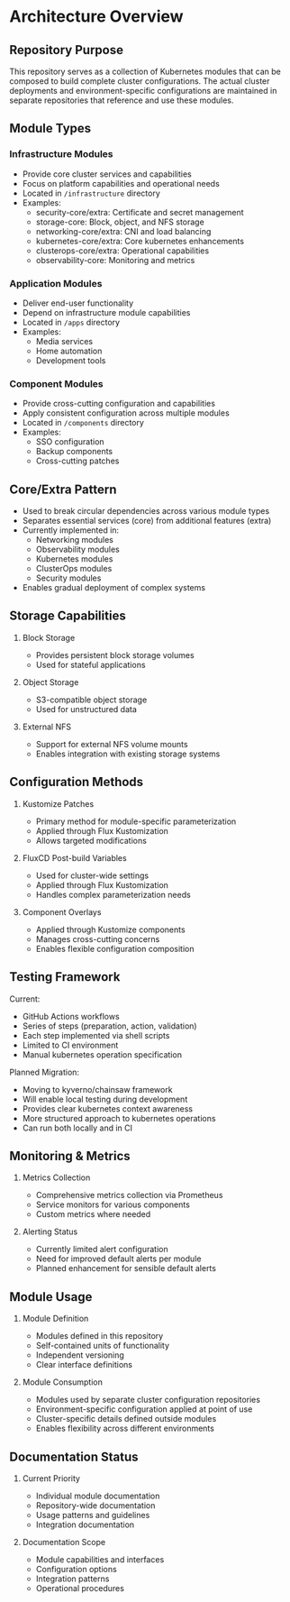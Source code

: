 # Architecture Overview

## Repository Purpose

This repository serves as a collection of Kubernetes modules that can be composed to build complete cluster configurations. The actual cluster deployments and environment-specific configurations are maintained in separate repositories that reference and use these modules.

## Module Types

### Infrastructure Modules

- Provide core cluster services and capabilities
- Focus on platform capabilities and operational needs
- Located in `/infrastructure` directory
- Examples:
  - security-core/extra: Certificate and secret management
  - storage-core: Block, object, and NFS storage
  - networking-core/extra: CNI and load balancing
  - kubernetes-core/extra: Core kubernetes enhancements
  - clusterops-core/extra: Operational capabilities
  - observability-core: Monitoring and metrics

### Application Modules

- Deliver end-user functionality
- Depend on infrastructure module capabilities
- Located in `/apps` directory
- Examples:
  - Media services
  - Home automation
  - Development tools

### Component Modules

- Provide cross-cutting configuration and capabilities
- Apply consistent configuration across multiple modules
- Located in `/components` directory
- Examples:
  - SSO configuration
  - Backup components
  - Cross-cutting patches

## Core/Extra Pattern

- Used to break circular dependencies across various module types
- Separates essential services (core) from additional features (extra)
- Currently implemented in:
  - Networking modules
  - Observability modules
  - Kubernetes modules
  - ClusterOps modules
  - Security modules
- Enables gradual deployment of complex systems

## Storage Capabilities

1. Block Storage
   - Provides persistent block storage volumes
   - Used for stateful applications

2. Object Storage
   - S3-compatible object storage
   - Used for unstructured data

3. External NFS
   - Support for external NFS volume mounts
   - Enables integration with existing storage systems

## Configuration Methods

1. Kustomize Patches
   - Primary method for module-specific parameterization
   - Applied through Flux Kustomization
   - Allows targeted modifications

2. FluxCD Post-build Variables
   - Used for cluster-wide settings
   - Applied through Flux Kustomization
   - Handles complex parameterization needs

3. Component Overlays
   - Applied through Kustomize components
   - Manages cross-cutting concerns
   - Enables flexible configuration composition

## Testing Framework

Current:

- GitHub Actions workflows
- Series of steps (preparation, action, validation)
- Each step implemented via shell scripts
- Limited to CI environment
- Manual kubernetes operation specification

Planned Migration:

- Moving to kyverno/chainsaw framework
- Will enable local testing during development
- Provides clear kubernetes context awareness
- More structured approach to kubernetes operations
- Can run both locally and in CI

## Monitoring & Metrics

1. Metrics Collection
   - Comprehensive metrics collection via Prometheus
   - Service monitors for various components
   - Custom metrics where needed

2. Alerting Status
   - Currently limited alert configuration
   - Need for improved default alerts per module
   - Planned enhancement for sensible default alerts

## Module Usage

1. Module Definition
   - Modules defined in this repository
   - Self-contained units of functionality
   - Independent versioning
   - Clear interface definitions

2. Module Consumption
   - Modules used by separate cluster configuration repositories
   - Environment-specific configuration applied at point of use
   - Cluster-specific details defined outside modules
   - Enables flexibility across different environments

## Documentation Status

1. Current Priority
   - Individual module documentation
   - Repository-wide documentation
   - Usage patterns and guidelines
   - Integration documentation

2. Documentation Scope
   - Module capabilities and interfaces
   - Configuration options
   - Integration patterns
   - Operational procedures
